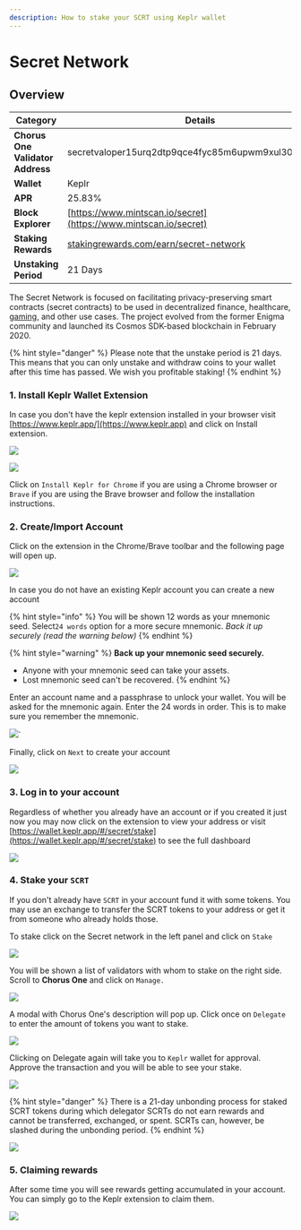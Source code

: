 ```yaml
---
description: How to stake your SCRT using Keplr wallet
---
```


# Secret Network

## Overview

| Category                         | Details                                                                                       |
| -------------------------------- | --------------------------------------------------------------------------------------------- |
| **Chorus One Validator Address** | secretvaloper15urq2dtp9qce4fyc85m6upwm9xul30490eylnc                                          |
| **Wallet**                       | Keplr                                                                                         |
| **APR**                          | 25.83%                                                                                        |
| **Block Explorer**               | [https://www.mintscan.io/secret](https://www.mintscan.io/secret)                              |
| **Staking Rewards**              | [stakingrewards.com/earn/secret-network](https://www.stakingrewards.com/earn/secret-network/) |
| **Unstaking Period**             | 21 Days                                                                                       |

The Secret Network is focused on facilitating privacy-preserving smart contracts (secret contracts) to be used in decentralized finance, healthcare, [gaming](https://holdem.enigma.co), and other use cases. The project evolved from the former Enigma community and launched its Cosmos SDK-based blockchain in February 2020.

{% hint style="danger" %}
Please note that the unstake period is 21 days. This means that you can only unstake and withdraw coins to your wallet after this time has passed. We wish you profitable staking!
{% endhint %}

### 1. Install Keplr Wallet Extension

In case you don't have the keplr extension installed in your browser visit [https://www.keplr.app/](https://www.keplr.app) and click on Install extension.&#x20;

![](<../.gitbook/assets/image (70) (1) (1) (1) (1) (1).png>)

![](<../.gitbook/assets/image (25).png>)

Click on `Install Keplr for Chrome` if you are using a Chrome browser or `Brave` if you are using the Brave browser and follow the installation instructions.

### 2. Create/Import Account

Click on the extension in the Chrome/Brave toolbar and the following page will open up.

![](<../.gitbook/assets/image (26).png>)

In case you do not have an existing Keplr account you can create a new account

{% hint style="info" %}
You will be shown 12 words as your mnemonic seed. Select`24 words` option for a more secure mnemonic. _Back it up securely (read the warning below)_
{% endhint %}

{% hint style="warning" %}
**Back up your mnemonic seed securely.**&#x20;

* Anyone with your mnemonic seed can take your assets.&#x20;
* Lost mnemonic seed can't be recovered.
{% endhint %}

Enter an account name and a passphrase to unlock your wallet. You will be asked for the mnemonic again. Enter the 24 words in order. This is to make sure you remember the mnemonic.

![](<../.gitbook/assets/image (50) (1) (1) (1).png>)\`

Finally, click on `Next` to create your account

![](<../.gitbook/assets/image (55) (1) (1) (1) (1).png>)

### 3. Log in to your account

Regardless of whether you already have an account or if you created it just now you may now click on the extension to view your address or visit [https://wallet.keplr.app/#/secret/stake](https://wallet.keplr.app/#/secret/stake) to see the full dashboard

![](<../.gitbook/assets/image (71) (1) (1) (1).png>)

### 4. Stake your `SCRT`

If you don't already have `SCRT` in your account fund it with some tokens. You may use an exchange to transfer the SCRT tokens to your address or get it from someone who already holds those.

To stake click on the Secret network in the left panel and click on `Stake`&#x20;

![](../.gitbook/assets/1-stake.png)

You will be shown a list of validators with whom to stake on the right side. Scroll to **Chorus One** and click on `Manage.`

![](../.gitbook/assets/2-validator.png)

A modal with Chorus One's description will pop up. Click once on `Delegate` to enter the amount of tokens you want to stake.&#x20;

![](../.gitbook/assets/3-delegate-1.png)

Clicking on Delegate again will take you to `Keplr` wallet for approval. Approve the transaction and you will be able to see your stake.

![](../.gitbook/assets/4-delegate-2.png)

{% hint style="danger" %}
There is a 21-day unbonding process for staked SCRT tokens during which delegator SCRTs do not earn rewards and cannot be transferred, exchanged, or spent. SCRTs can, however, be slashed during the unbonding period.
{% endhint %}

![](<../.gitbook/assets/image (96) (1).png>)

### 5. Claiming rewards

After some time you will see rewards getting accumulated in your account. You can simply go to the Keplr extension to claim them.

![](<../.gitbook/assets/image (101).png>)
